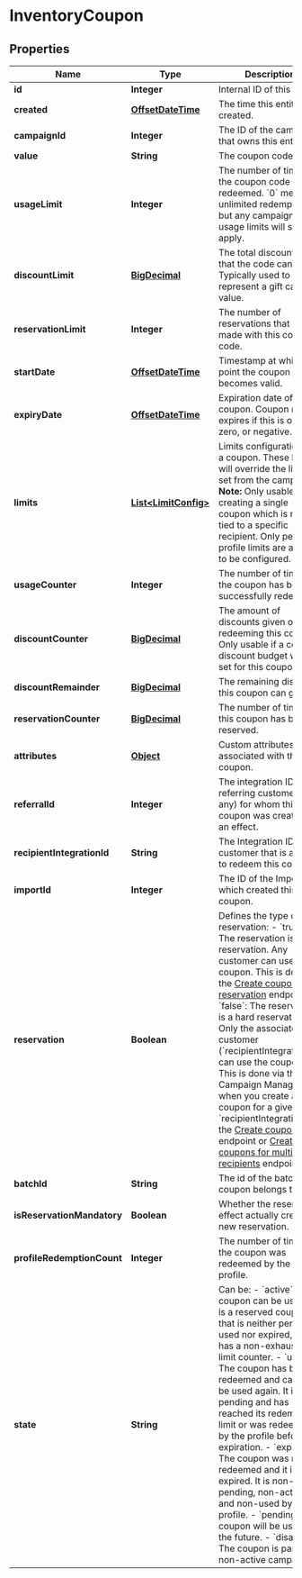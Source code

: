 

# InventoryCoupon


## Properties

Name | Type | Description | Notes
------------ | ------------- | ------------- | -------------
**id** | **Integer** | Internal ID of this entity. | 
**created** | [**OffsetDateTime**](OffsetDateTime.md) | The time this entity was created. | 
**campaignId** | **Integer** | The ID of the campaign that owns this entity. | 
**value** | **String** | The coupon code. | 
**usageLimit** | **Integer** | The number of times the coupon code can be redeemed. &#x60;0&#x60; means unlimited redemptions but any campaign usage limits will still apply.  | 
**discountLimit** | [**BigDecimal**](BigDecimal.md) | The total discount value that the code can give. Typically used to represent a gift card value.  |  [optional]
**reservationLimit** | **Integer** | The number of reservations that can be made with this coupon code.  |  [optional]
**startDate** | [**OffsetDateTime**](OffsetDateTime.md) | Timestamp at which point the coupon becomes valid. |  [optional]
**expiryDate** | [**OffsetDateTime**](OffsetDateTime.md) | Expiration date of the coupon. Coupon never expires if this is omitted, zero, or negative. |  [optional]
**limits** | [**List&lt;LimitConfig&gt;**](LimitConfig.md) | Limits configuration for a coupon. These limits will override the limits set from the campaign.  **Note:** Only usable when creating a single coupon which is not tied to a specific recipient. Only per-profile limits are allowed to be configured.  |  [optional]
**usageCounter** | **Integer** | The number of times the coupon has been successfully redeemed. | 
**discountCounter** | [**BigDecimal**](BigDecimal.md) | The amount of discounts given on rules redeeming this coupon. Only usable if a coupon discount budget was set for this coupon. |  [optional]
**discountRemainder** | [**BigDecimal**](BigDecimal.md) | The remaining discount this coupon can give. |  [optional]
**reservationCounter** | [**BigDecimal**](BigDecimal.md) | The number of times this coupon has been reserved. |  [optional]
**attributes** | [**Object**](.md) | Custom attributes associated with this coupon. |  [optional]
**referralId** | **Integer** | The integration ID of the referring customer (if any) for whom this coupon was created as an effect. |  [optional]
**recipientIntegrationId** | **String** | The Integration ID of the customer that is allowed to redeem this coupon. |  [optional]
**importId** | **Integer** | The ID of the Import which created this coupon. |  [optional]
**reservation** | **Boolean** | Defines the type of reservation: - &#x60;true&#x60;: The reservation is a soft reservation. Any customer can use the coupon. This is done via the [Create coupon reservation](https://docs.talon.one/integration-api#operation/createCouponReservation) endpoint. - &#x60;false&#x60;: The reservation is a hard reservation. Only the associated customer (&#x60;recipientIntegrationId&#x60;) can use the coupon. This is done via the Campaign Manager when you create a coupon for a given &#x60;recipientIntegrationId&#x60;, the [Create coupons](https://docs.talon.one/management-api#operation/createCoupons) endpoint or [Create coupons for multiple recipients](https://docs.talon.one/management-api#operation/createCouponsForMultipleRecipients) endpoint.  |  [optional]
**batchId** | **String** | The id of the batch the coupon belongs to. |  [optional]
**isReservationMandatory** | **Boolean** | Whether the reservation effect actually created a new reservation. |  [optional]
**profileRedemptionCount** | **Integer** | The number of times the coupon was redeemed by the profile. | 
**state** | **String** | Can be:  - &#x60;active&#x60;: The coupon can be used. It is a reserved coupon that is neither pending, used nor expired, and has a non-exhausted limit counter. - &#x60;used&#x60;: The coupon has been redeemed and cannot be used again. It is not pending and has reached its redemption limit or was redeemed by the profile before expiration. - &#x60;expired&#x60;: The coupon was never redeemed and it is now expired. It is non-pending, non-active and non-used by the profile. - &#x60;pending&#x60;: The coupon will be usable in the future. - &#x60;disabled&#x60;: The coupon is part of a non-active campaign.  | 




